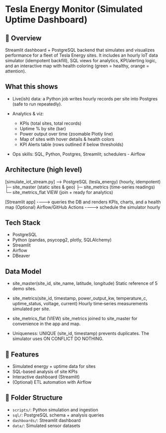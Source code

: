 # Tesla Energy Monitor (Simulated Uptime Dashboard)

## 📌 Overview
Streamlit dashboard + PostgreSQL backend that simulates and visualizes performance for a fleet of Tesla Energy sites. It includes an hourly IoT data simulator (idempotent backfill), SQL views for analytics, KPI/alerting logic, and an interactive map with health coloring (green = healthy, orange = attention).

## What this shows
- Live(ish) data: a Python job writes hourly records per site into Postgres (safe to run repeatedly).
- Analytics & viz:
  - KPIs (total sites, total records)
  - Uptime % by site (bar)
  - Power output over time (zoomable Plotly line)
  - Map of sites with hover details & health colors
  - KPI Alerts table (rows outlined if below thresholds)
    
- Ops skills: SQL, Python, Postgres, Streamlit; schedulers - Airflow 

## Architecture (high level) 

[simulate_iot_stream.py]  -->  PostgreSQL (tesla_energy)
   (hourly, idempotent)       ├─ site_master            (static sites & geo)
                              ├─ site_metrics           (time-series readings)
                              └─ site_metrics_flat VIEW (join + ready for analytics)

[Streamlit app] ----> queries the DB and renders KPIs, charts, and a health map
(Optional) Airflow/GitHub Actions ----> schedule the simulator hourly

## Tech Stack
- PostgreSQL
- Python (pandas, psycopg2, plotly, SQLAlchemy)
- Streamlit
- Airflow
- DBeaver

## Data Model 
- site_master(site_id, site_name, latitude, longitude)
  Static reference of 5 demo sites.

- site_metrics(site_id, timestamp, power_output_kw, temperature_c, uptime_status, voltage, current)
  Hourly time‑series measurements simulated per site.

- site_metrics_flat (VIEW)
  site_metrics joined to site_master for convenience in the app and map.

- Uniqueness: UNIQUE (site_id, timestamp) prevents duplicates. The simulator uses ON CONFLICT DO NOTHING.

## 🚀 Features
- Simulated energy + uptime data for sites
- SQL-based analysis of site KPIs
- Interactive dashboard (Streamlit)
- (Optional) ETL automation with Airflow

## 📁 Folder Structure
- `scripts/`: Python simulation and ingestion  
- `sql/`: PostgreSQL schema + analysis queries  
- `dashboards/`: Streamlit dashboard  
- `data/`: Simulated sensor datasets
